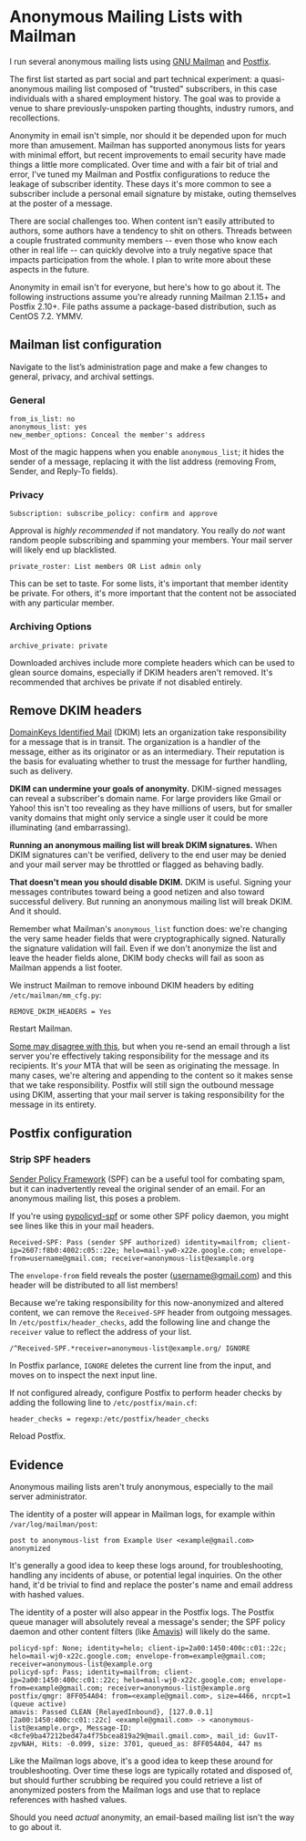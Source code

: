 <!-- title: Anonymous Mailing Lists with Mailman -->
<!-- categories: howto -->
<!-- tags: postfix,mailman,anonymous,email,dkim,spf -->
<!-- published: 2016-12-27T15:15:00-05:00 -->
<!-- updated: 2020-08-09T15:15:00-05:00 -->
<!-- summary: A quick guide to running anonymous mailing lists with Postfix, GNU Mailman, SPF, and DKIM. -->

# Anonymous Mailing Lists with Mailman

I run several anonymous mailing lists using [GNU Mailman](https://list.org/) and [Postfix](http://www.postfix.org/).

The first list started as part social and part technical experiment: a quasi-anonymous mailing list composed of "trusted" subscribers, in this case individuals with a shared employment history. The goal was to provide a venue to share previously-unspoken parting thoughts, industry rumors, and recollections.

Anonymity in email isn't simple, nor should it be depended upon for much more than amusement. Mailman has supported anonymous lists for years with minimal effort, but recent improvements to email security have made things a little more complicated. Over time and with a fair bit of trial and error, I've tuned my Mailman and Postfix configurations to reduce the leakage of subscriber identity. These days it's more common to see a subscriber include a personal email signature by mistake, outing themselves at the poster of a message.

There are social challenges too. When content isn't easily attributed to authors, some authors have a tendency to shit on others. Threads between a couple frustrated community members -- even those who know each other in real life -- can quickly devolve into a truly negative space that impacts participation from the whole. I plan to write more about these aspects in the future.

Anonymity in email isn't for everyone, but here's how to go about it. The following instructions assume you're already running Mailman 2.1.15+ and Postfix 2.10+. File paths assume a package-based distribution, such as CentOS 7.2. YMMV.

## Mailman list configuration

Navigate to the list’s administration page and make a few changes to general, privacy, and archival settings.

### General

    from_is_list: no
    anonymous_list: yes
    new_member_options: Conceal the member's address

Most of the magic happens when you enable `anonymous_list`; it hides the sender of a message, replacing it with the list address (removing From, Sender, and Reply-To fields).

### Privacy

    Subscription: subscribe_policy: confirm and approve

Approval is *highly recommended* if not mandatory. You really do *not* want random people subscribing and spamming your members. Your mail server will likely end up blacklisted.

    private_roster: List members OR List admin only

This can be set to taste. For some lists, it's important that member identity be private. For others, it's more important that the content not be associated with any particular member. 

### Archiving Options 

    archive_private: private

Downloaded archives include more complete headers which can be used to glean source domains, especially if DKIM headers aren't removed. It's recommended that archives be private if not disabled entirely.

## Remove DKIM headers

[DomainKeys Identified Mail](http://www.dkim.org/) (DKIM) lets an organization take responsibility for a message that is in transit. The organization is a handler of the message, either as its originator or as an intermediary. Their reputation is the basis for evaluating whether to trust the message for further handling, such as delivery.

**DKIM can undermine your goals of anonymity.** DKIM-signed messages can reveal a subscriber's domain name. For large providers like Gmail or Yahoo! this isn't too revealing as they have millions of users, but for smaller vanity domains that might only service a single user it could be more illuminating (and embarrassing).

**Running an anonymous mailing list will break DKIM signatures.** When DKIM signatures can't be verified, delivery to the end user may be denied and your mail server may be throttled or flagged as behaving badly.

**That doesn't mean you should disable DKIM.** DKIM is useful. Signing your messages contributes toward being a good netizen and also toward successful delivery. But running an anonymous mailing list will break DKIM. And it should.

Remember what Mailman's `anonymous_list` function does: we're changing the very same header fields that were cryptographically signed. Naturally the signature validation will fail. Even if we don't anonymize the list and leave the header fields alone, DKIM body checks will fail as soon as Mailman appends a list footer.

We instruct Mailman to remove inbound DKIM headers by editing `/etc/mailman/mm_cfg.py`:

    REMOVE_DKIM_HEADERS = Yes

Restart Mailman.

[Some may disagree with this](https://wiki.list.org/DEV/DKIM), but when you re-send an email through a list server you're effectively taking responsibility for the message and its recipients. It's *your* MTA that will be seen as originating the message. In many cases, we're altering and appending to the content so it makes sense that we take responsibility. Postfix will still sign the outbound message using DKIM, asserting that your mail server is taking responsibility for the message in its entirety.

## Postfix configuration

### Strip SPF headers

[Sender Policy Framework](http://www.open-spf.org/) (SPF) can be a useful tool for combating spam, but it can inadvertently reveal the original sender of an email. For an anonymous mailing list, this poses a problem.

If you're using [pypolicyd-spf](https://launchpad.net/pypolicyd-spf) or some other SPF policy daemon, you might see lines like this in your mail headers.

    Received-SPF: Pass (sender SPF authorized) identity=mailfrom; client-ip=2607:f8b0:4002:c05::22e; helo=mail-yw0-x22e.google.com; envelope-from=username@gmail.com; receiver=anonymous-list@example.org

The `envelope-from` field reveals the poster (username@gmail.com) and this header will be distributed to all list members!

Because we're taking responsibility for this now-anonymized and altered content, we can remove the `Received-SPF` header from outgoing messages. In `/etc/postfix/header_checks`, add the following line and change the `receiver` value to reflect the address of your list.

    /^Received-SPF.*receiver=anonymous-list@example.org/ IGNORE
    
In Postfix parlance, `IGNORE` deletes the current line from the input, and moves on to inspect the next input line.

If not configured already, configure Postfix to perform header checks by adding the following line to `/etc/postfix/main.cf`:

    header_checks = regexp:/etc/postfix/header_checks

Reload Postfix.

## Evidence

Anonymous mailing lists aren't truly anonymous, especially to the mail server administrator.

The identity of a poster will appear in Mailman logs, for example within `/var/log/mailman/post`:

    post to anonymous-list from Example User <example@gmail.com> anonymized
    
It's generally a good idea to keep these logs around, for troubleshooting, handling any incidents of abuse, or potential legal inquiries. On the other hand, it'd be trivial to find and replace the poster's name and email address with hashed values.

The identity of a poster will also appear in the Postfix logs. The Postfix queue manager will absolutely reveal a message's sender; the SPF policy daemon and other content filters (like [Amavis](https://www.amavis.org/)) will likely do the same.

    policyd-spf: None; identity=helo; client-ip=2a00:1450:400c:c01::22c; helo=mail-wj0-x22c.google.com; envelope-from=example@gmail.com; receiver=anonymous-list@example.org
    policyd-spf: Pass; identity=mailfrom; client-ip=2a00:1450:400c:c01::22c; helo=mail-wj0-x22c.google.com; envelope-from=example@gmail.com; receiver=anonymous-list@example.org
    postfix/qmgr: 8FF054A04: from=<example@gmail.com>, size=4466, nrcpt=1 (queue active)
    amavis: Passed CLEAN {RelayedInbound}, [127.0.0.1] [2a00:1450:400c:c01::22c] <example@gmail.com> -> <anonymous-list@example.org>, Message-ID: <8cfe9ba47212bed47a4f75bcea819a29@mail.gmail.com>, mail_id: Guv1T-zpvNAH, Hits: -0.099, size: 3701, queued_as: 8FF054A04, 447 ms

Like the Mailman logs above, it's a good idea to keep these around for troubleshooting. Over time these logs are typically rotated and disposed of, but should further scrubbing be required you could retrieve a list of anonymized posters from the Mailman logs and use that to replace references with hashed values.

Should you need *actual* anonymity, an email-based mailing list isn't the way to go about it.

